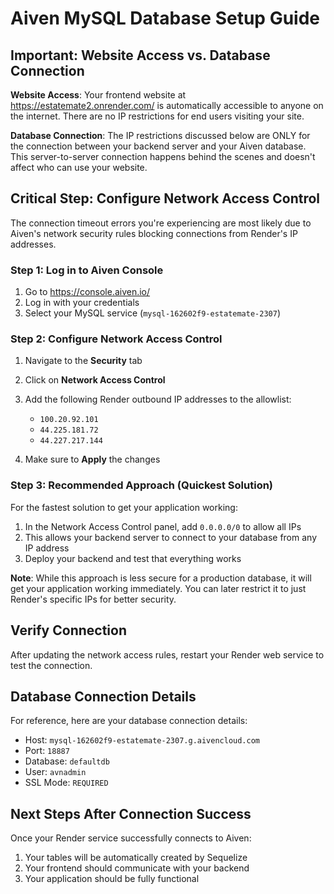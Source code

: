 # Aiven MySQL Database Setup Guide

## Important: Website Access vs. Database Connection

**Website Access**: Your frontend website at https://estatemate2.onrender.com/ is automatically accessible to anyone on the internet. There are no IP restrictions for end users visiting your site.

**Database Connection**: The IP restrictions discussed below are ONLY for the connection between your backend server and your Aiven database. This server-to-server connection happens behind the scenes and doesn't affect who can use your website.

## Critical Step: Configure Network Access Control

The connection timeout errors you're experiencing are most likely due to Aiven's network security rules blocking connections from Render's IP addresses.

### Step 1: Log in to Aiven Console

1. Go to https://console.aiven.io/
2. Log in with your credentials
3. Select your MySQL service (`mysql-162602f9-estatemate-2307`)

### Step 2: Configure Network Access Control

1. Navigate to the **Security** tab
2. Click on **Network Access Control**
3. Add the following Render outbound IP addresses to the allowlist:
   - `100.20.92.101`
   - `44.225.181.72`
   - `44.227.217.144`

4. Make sure to **Apply** the changes

### Step 3: Recommended Approach (Quickest Solution)

For the fastest solution to get your application working:

1. In the Network Access Control panel, add `0.0.0.0/0` to allow all IPs
2. This allows your backend server to connect to your database from any IP address
3. Deploy your backend and test that everything works

**Note**: While this approach is less secure for a production database, it will get your application working immediately. You can later restrict it to just Render's specific IPs for better security.

## Verify Connection

After updating the network access rules, restart your Render web service to test the connection.

## Database Connection Details

For reference, here are your database connection details:

- Host: `mysql-162602f9-estatemate-2307.g.aivencloud.com`
- Port: `18887`
- Database: `defaultdb`
- User: `avnadmin`
- SSL Mode: `REQUIRED`

## Next Steps After Connection Success

Once your Render service successfully connects to Aiven:

1. Your tables will be automatically created by Sequelize
2. Your frontend should communicate with your backend
3. Your application should be fully functional
